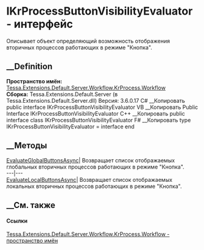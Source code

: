 # IKrProcessButtonVisibilityEvaluator - интерфейс
Описывает объект определяющий возможность отображения вторичных процессов
работающих в режиме "Кнопка".
## __Definition
 **Пространство имён:**
[Tessa.Extensions.Default.Server.Workflow.KrProcess.Workflow](N_Tessa_Extensions_Default_Server_Workflow_KrProcess_Workflow.htm)  
 **Сборка:** Tessa.Extensions.Default.Server (в
Tessa.Extensions.Default.Server.dll) Версия: 3.6.0.17
C# __Копировать
     public interface IKrProcessButtonVisibilityEvaluator
VB __Копировать
     Public Interface IKrProcessButtonVisibilityEvaluator
C++ __Копировать
     public interface class IKrProcessButtonVisibilityEvaluator
F# __Копировать
     type IKrProcessButtonVisibilityEvaluator = interface end
##  __Методы
[EvaluateGlobalButtonsAsync](M_Tessa_Extensions_Default_Server_Workflow_KrProcess_Workflow_IKrProcessButtonVisibilityEvaluator_EvaluateGlobalButtonsAsync.htm)|
Возвращает список отображаемых глобальных вторичных процессов работающих в
режиме "Кнопка".  
---|---  
[EvaluateLocalButtonsAsync](M_Tessa_Extensions_Default_Server_Workflow_KrProcess_Workflow_IKrProcessButtonVisibilityEvaluator_EvaluateLocalButtonsAsync.htm)|
Возвращает список отображаемых локальных вторичных процессов работающих в
режиме "Кнопка".  
## __См. также
#### Ссылки
[Tessa.Extensions.Default.Server.Workflow.KrProcess.Workflow - пространство
имён](N_Tessa_Extensions_Default_Server_Workflow_KrProcess_Workflow.htm)
